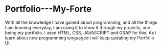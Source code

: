 # Portfolio---My-Forte
With all the knowledge I have gained about programming, and all the things I am learning everyday, I am using it to show it through my projects, one being my portfolio. I used HTML, CSS, JAVASCRIPT and GSAP for this. As i learn about new programming languaged i will keep updating my Portfolio UI.
